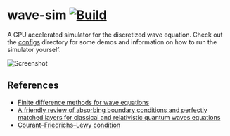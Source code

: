 # wave-sim [![Build](https://github.com/connorslade/wave-sim/actions/workflows/build.yml/badge.svg?branch=main)](https://github.com/connorslade/wave-sim/actions/workflows/build.yml)

A GPU accelerated simulator for the discretized wave equation.
Check out the [configs](configs) directory for some demos and information on how to run the simulator yourself.

![Screenshot](https://github.com/connorslade/wave-sim/assets/50306817/b10e23fa-1be6-4760-873d-a2dbc7531dba)

## References

- [Finite difference methods for wave equations](https://hplgit.github.io/fdm-book/doc/pub/wave/pdf/wave-4print.pdf)
- [A friendly review of absorbing boundary conditions and perfectly matched layers for classical and relativistic quantum waves equations](https://hal.science/hal-01374183)
- [Courant–Friedrichs–Lewy condition](https://en.wikipedia.org/wiki/Courant%E2%80%93Friedrichs%E2%80%93Lewy_condition)
